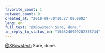 ```yaml
---
favorite_count: 1
retweet_count: 0
created_at: "2018-09-30T10:27:09.000Z"
lang: en
full_text: "@XBowstech Sure, done."
in_reply_to_status_id: "1046240929202335744"
---
```


[@XBowstech](https://twitter.com/XBowstech) Sure, done.
